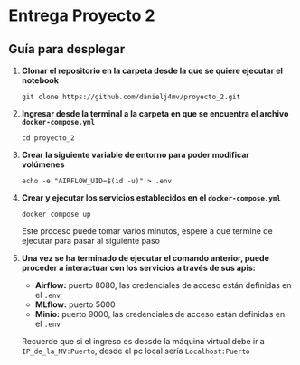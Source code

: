 # Entrega Proyecto 2
## Guía para desplegar 
1. **Clonar el repositorio en la carpeta desde la que se quiere ejecutar el notebook**
   ```console
   git clone https://github.com/danielj4mv/proyecto_2.git
   ```
2. **Ingresar desde la terminal a la carpeta en que se encuentra el archivo `docker-compose.yml`**
   ```docker
   cd proyecto_2
   ```
3. **Crear la siguiente variable de entorno para poder modificar volúmenes**
   ```console
   echo -e "AIRFLOW_UID=$(id -u)" > .env
   ```
4. **Crear y ejecutar los servicios establecidos en el `docker-compose.yml`**

   ```docker
   docker compose up
   ```
   Este proceso puede tomar varios minutos, espere a que termine de ejecutar para pasar al siguiente paso

5. **Una vez se ha terminado de ejecutar el comando anterior, puede proceder a interactuar con los servicios a través de sus apis:**

   - **Airflow:** puerto 8080, las credenciales de acceso están definidas en el `.env`
   - **MLflow:** puerto 5000
   - **Minio:** puerto 9000, las credenciales de acceso están definidas en el `.env`

   Recuerde que si el ingreso es dessde la máquina virtual debe ir a `IP_de_la_MV:Puerto`, desde el pc local sería `Localhost:Puerto`

